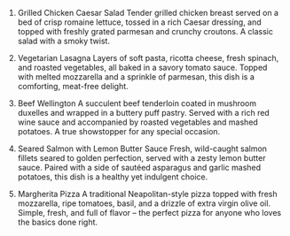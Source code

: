 1. Grilled Chicken Caesar Salad
Tender grilled chicken breast served on a bed of crisp romaine lettuce, tossed in a rich Caesar dressing, and topped with freshly grated parmesan and crunchy croutons. A classic salad with a smoky twist.

2. Vegetarian Lasagna
Layers of soft pasta, ricotta cheese, fresh spinach, and roasted vegetables, all baked in a savory tomato sauce. Topped with melted mozzarella and a sprinkle of parmesan, this dish is a comforting, meat-free delight.

3. Beef Wellington
A succulent beef tenderloin coated in mushroom duxelles and wrapped in a buttery puff pastry. Served with a rich red wine sauce and accompanied by roasted vegetables and mashed potatoes. A true showstopper for any special occasion.

4. Seared Salmon with Lemon Butter Sauce
Fresh, wild-caught salmon fillets seared to golden perfection, served with a zesty lemon butter sauce. Paired with a side of sautéed asparagus and garlic mashed potatoes, this dish is a healthy yet indulgent choice.

5. Margherita Pizza
A traditional Neapolitan-style pizza topped with fresh mozzarella, ripe tomatoes, basil, and a drizzle of extra virgin olive oil. Simple, fresh, and full of flavor – the perfect pizza for anyone who loves the basics done right.